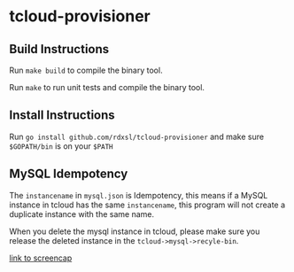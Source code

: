 # tcloud-provisioner

## Build Instructions

Run `make build` to compile the binary tool.

Run `make` to run unit tests and compile the binary tool.

## Install Instructions

Run `go install github.com/rdxsl/tcloud-provisioner` and make sure `$GOPATH/bin` is on your `$PATH`

## MySQL Idempotency

The  `instancename` in `mysql.json` is Idempotency, this means if a MySQL instance in tcloud has the same `instancename`, this program will not create a duplicate instance with the same name.

When you delete the mysql instance in tcloud, please make sure you
release the deleted instance in the `tcloud->mysql->recyle-bin`.

[link to screencap](media/mysql-recycle-bin.png)

